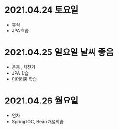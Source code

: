 
# 2021.04.24 토요일

- 휴식 
- JPA 학습 

# 2021.04.25 일요일 날씨 좋음 

- 운동 , 자전거 
- JPA 학습 
- 이더리움 학습 

# 2021.04.26 월요일

- 연차 
- Spring IOC, Bean 개념학습 

